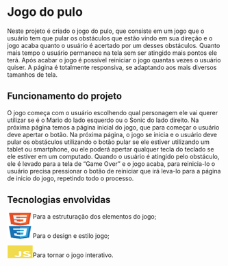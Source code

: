 # Jogo do pulo

Neste projeto é criado o jogo do pulo, que consiste em um jogo que o usuário tem que pular os obstáculos que estão vindo em sua direção e o jogo acaba quanto o usuário é acertado por um desses obstáculos. Quanto mais tempo o usuário permanece na tela sem ser atingido mais pontos ele terá. Após acabar o jogo é possível reiniciar o jogo quantas vezes o usuário quiser. A página é totalmente responsiva, se adaptando aos mais diversos tamanhos de tela.

## Funcionamento do projeto
O jogo começa com o usuário escolhendo qual personagem ele vai querer utilizar se é o Mario do lado esquerdo ou o Sonic do lado direito. Na próxima página temos a página inicial do jogo, que para começar o usuário deve apertar o botão. Na próxima página, o jogo se inicia e o usuário deve pular os obstáculos utilizando o botão pular se ele estiver utilizando um tablet ou smartphone, ou ele poderá apertar qualquer tecla do teclado se ele estiver em um computado. Quando o usuário é atingido pelo obstáculo, ele é levado para a tela de “Game Over” e o jogo acaba, para reinicia-lo o usuário precisa pressionar o botão de reiniciar que irá leva-lo para a página de inicio do jogo, repetindo todo o processo.

## Tecnologias envolvidas

<div>
  <img align="left" alt="DevJoaoSouza-HTML" height="30" width="60" src="https://raw.githubusercontent.com/devicons/devicon/master/icons/html5/html5-original.svg">
  <p>Para a estruturação dos elementos do jogo;</p>
</div>
<div style="display: flex;">
  <img align="left" alt="DevJoaoSouza-CSS" height="30" width="60" src="https://raw.githubusercontent.com/devicons/devicon/master/icons/css3/css3-original.svg">
  <p>Para o design e estilo jogo;</p>
</div>
<div style="display: flex;">
  <img align="left" alt="DevJoaoSouza-JS" height="30" width="60" src="https://raw.githubusercontent.com/devicons/devicon/master/icons/javascript/javascript-plain.svg">
  <p>Para tornar o jogo interativo.</p>
</div>

